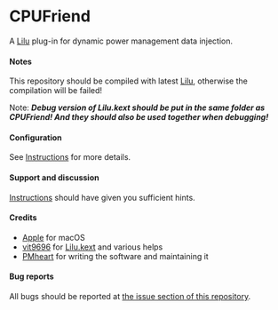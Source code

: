 CPUFriend
=========

A [Lilu](https://github.com/vit9696/Lilu) plug-in for dynamic power management data injection.

#### Notes
This repository should be compiled with latest [Lilu](https://github.com/vit9696/Lilu), otherwise the compilation will be failed!

Note: ***Debug version of Lilu.kext should be put in the same folder as CPUFriend! And they should also be used together when debugging!***

#### Configuration
See [Instructions](https://github.com/PMheart/CPUFriend/blob/master/Instructions.md) for more details.

#### Support and discussion
[Instructions](https://github.com/PMheart/CPUFriend/blob/master/Instructions.md) should have given you sufficient hints.

#### Credits
- [Apple](https://www.apple.com) for macOS  
- [vit9696](https://github.com/vit9696) for [Lilu.kext](https://github.com/vit9696/Lilu) and various helps
- [PMheart](https://github.com/PMheart) for writing the software and maintaining it

#### Bug reports
All bugs should be reported at [the issue section of this repository](https://github.com/PMheart/CPUFriend/issues).
